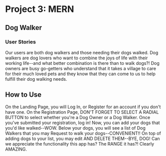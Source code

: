 # Project 3: MERN

## Dog Walker

### User Stories

Our users are both dog walkers and those needing their dogs walked. Dog walkers are dog lovers who want to combine the joys of life with their working life--and what better combination is there than to walk dogs?! Dog owners are busy go-getters who understand that it takes a village to care for their much loved pets and they know that they can come to us to help fulfill their dog walking needs.

## How to Use

On the Landing Page, you will Log In, or Register for an account if you don't have one. On the Registration Page, DON'T FORGET TO SELECT A RADIAL BUTTON to select whether you're a Dog Owner or a Dog Walker. Once you've submitted your registration, log in! Now, you can add your dogs that you'd like walked--WOW. Below your dogs, you will see a list of Dog Walkers that you may Request to walk your dogs--CONVENIENT!! On top of adding dogs to your list, you may edit AND DELETE THEM--BYE, DOG! Can we appreciate the functionality this app has? The RANGE it has?! Clearly AMAZING.
